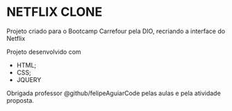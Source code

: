 # NETFLIX CLONE
 

Projeto criado para o Bootcamp Carrefour pela DIO, recriando a interface do Netflix

Projeto desenvolvido com  

* HTML;
* CSS;
* JQUERY

Obrigada professor  @github/felipeAguiarCode pelas aulas e pela atividade proposta.
